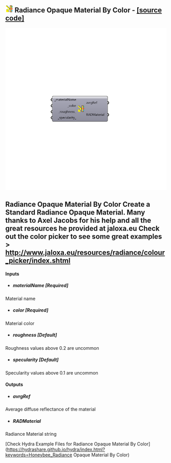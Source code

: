 ## ![](../../images/icons/Radiance_Opaque_Material_By_Color.png) Radiance Opaque Material By Color - [[source code]](https://github.com/ladybug-tools/honeybee-legacy/tree/master/src/Honeybee_Radiance%20Opaque%20Material%20By%20Color.py)

![](../../images/components/Radiance_Opaque_Material_By_Color.png)

Radiance Opaque Material By Color
 Create a Standard Radiance Opaque Material. Many thanks to Axel Jacobs for his help and all the great resources he provided at jaloxa.eu
 Check out the color picker to see some great examples > http://www.jaloxa.eu/resources/radiance/colour_picker/index.shtml
 -
 

#### Inputs
* ##### materialName [Required]
Material name
* ##### color [Required]
Material color
* ##### roughness [Default]
Roughness values above 0.2 are uncommon
* ##### specularity [Default]
Specularity values above 0.1 are uncommon

#### Outputs
* ##### avrgRef
Average diffuse reflectance of the material
* ##### RADMaterial
Radiance Material string


[Check Hydra Example Files for Radiance Opaque Material By Color](https://hydrashare.github.io/hydra/index.html?keywords=Honeybee_Radiance Opaque Material By Color)